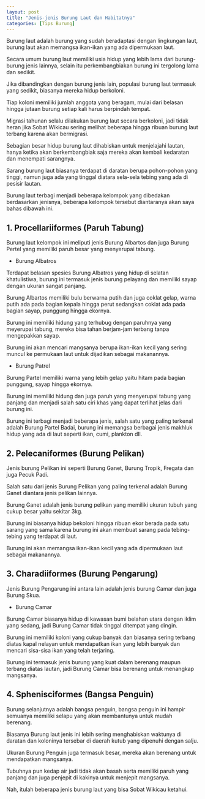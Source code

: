 ```yaml
---
layout: post
title: "Jenis-jenis Burung Laut dan Habitatnya"
categories: [Tips Burung]
---
```


Burung laut adalah burung yang sudah beradaptasi dengan lingkungan laut, burung laut akan memangsa ikan-ikan yang ada dipermukaan laut.

Secara umum burung laut memiliki usia hidup yang lebih lama dari burung-burung jenis lainnya, selain itu perkembangbiakan burung ini tergolong lama dan sedikit.

Jika dibandingkan dengan burung jenis lain, populasi burung laut termasuk yang sedikit, biasanya mereka hidup berkoloni.

Tiap koloni memiliki jumlah anggota yang beragam, mulai dari belasan hingga jutaan burung setiap kali harus berpindah tempat.

Migrasi tahunan selalu dilakukan burung laut secara berkoloni, jadi tidak heran jika Sobat Wikicau sering melihat beberapa hingga ribuan burung laut terbang karena akan bermigrasi.

Sebagian besar hidup burung laut dihabiskan untuk menjelajahi lautan, hanya ketika akan berkembangbiak saja mereka akan kembali kedaratan dan menempati sarangnya.

Sarang burung laut biasanya terdapat di daratan berupa pohon-pohon yang tinggi, namun juga ada yang tinggal diatara sela-sela tebing yang ada di pesisir lautan.

Burung laut terbagi menjadi beberapa kelompok yang dibedakan berdasarkan jenisnya, beberapa kelompok tersebut diantaranya akan saya bahas dibawah ini.

## 1. Procellariiformes (Paruh Tabung)

Burung laut kelompok ini meliputi jenis Burung Albartos dan juga Burung Pertel yang memiliki paruh besar yang menyerupai tabung.

- Burung Albatros

Terdapat belasan spesies Burung Albatros yang hidup di selatan khatulistiwa, burung ini termasuk jenis burung pelayang dan memiliki sayap dengan ukuran sangat panjang.

Burung Albartos memiliki bulu berwarna putih dan juga coklat gelap, warna putih ada pada bagian kepala hingga perut sedangkan coklat ada pada bagian sayap, punggung hingga ekornya.

Burung ini memiliki hidung yang terhubug dengan paruhnya yang meyerupai tabung, mereka bisa tahan berjam-jam terbang tanpa mengepakkan sayap.

Burung ini akan mencari mangsanya berupa ikan-ikan kecil yang sering muncul ke permukaan laut untuk dijadikan sebagai makanannya.

- Burung Patrel

Burung Partel memiliki warna yang lebih gelap yaitu hitam pada bagian punggung, sayap hingga ekornya.

Burung ini memiliki hidung dan juga paruh yang menyerupai tabung yang panjang dan menjadi salah satu ciri khas yang dapat terlihat jelas dari burung ini.

Burung ini terbagi menjadi beberapa jenis, salah satu yang paling terkenal adalah Burung Partel Badai, burung ini memangsa berbagai jenis makhluk hidup yang ada di laut seperti ikan, cumi, plankton dll.

## 2. Pelecaniformes (Burung Pelikan)

Jenis burung Pelikan ini seperti Burung Ganet, Burung Tropik, Fregata dan juga Pecuk Padi.

Salah satu dari jenis Burung Pelikan yang paling terkenal adalah Burung Ganet diantara jenis pelikan lainnya.

Burung Ganet adalah jenis burung pelikan yang memiliki ukuran tubuh yang cukup besar yaitu sekitar 3kg.

Burung ini biasanya hidup bekoloni hingga ribuan ekor berada pada satu sarang yang sama karena burung ini akan membuat sarang pada tebing-tebing yang terdapat di laut.

Burung ini akan memangsa ikan-ikan kecil yang ada dipermukaan laut sebagai makanannya.

## 3. Charadiiformes (Burung Pengarung)

Jenis Burung Pengarung ini antara lain adalah jenis burung Camar dan juga Burung Skua.

- Burung Camar

Burung Camar biasanya hidup di kawasan bumi belahan utara dengan iklim yang sedang, jadi Burung Camar tidak tinggal ditempat yang dingin.

Burung ini memiliki koloni yang cukup banyak dan biasanya sering terbang diatas kapal nelayan untuk mendapatkan ikan yang lebih banyak dan mencari sisa-sisa ikan yang telah terjaring.

Burung ini termasuk jenis burung yang kuat dalam berenang maupun terbang diatas lautan, jadi Burung Camar bisa berenang untuk menangkap mangsanya.

## 4. Sphenisciformes (Bangsa Penguin)

Burung selanjutnya adalah bangsa penguin, bangsa penguin ini hampir semuanya memiliki selapu yang akan membantunya untuk mudah berenang.

Biasanya Burung laut jenis ini lebih sering menghabiskan waktunya di daratan dan koloninya tersebar di daerah kutub yang dipenuhi dengan salju.

Ukuran Burung Penguin juga termasuk besar, mereka akan berenang untuk mendapatkan mangsanya.

Tubuhnya pun kedap air jadi tidak akan basah serta memiliki paruh yang panjang dan juga penjepit di kakinya untuk menjepit mangsanya.

Nah, itulah beberapa jenis burung laut yang bisa Sobat Wikicau ketahui.
